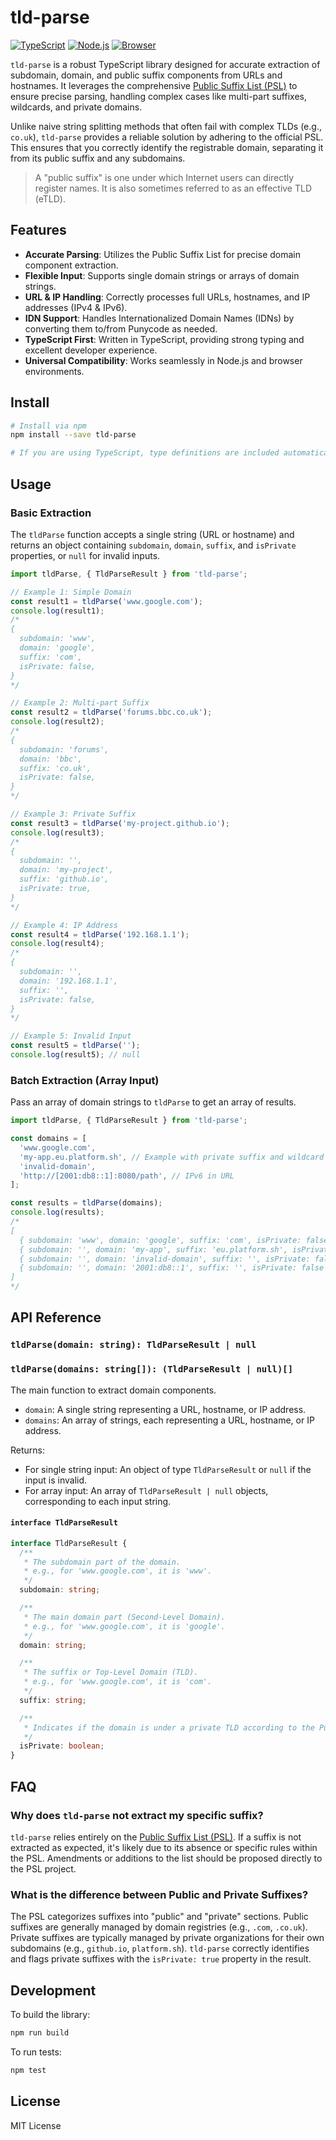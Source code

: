 # tld-parse

[![TypeScript](https://img.shields.io/badge/TypeScript-007ACC?style=for-the-badge&logo=typescript&logoColor=white)](https://www.typescriptlang.org/)
[![Node.js](https://img.shields.io/badge/Node.js-43853D?style=for-the-badge&logo=node.js&logoColor=white)](https://nodejs.org/)
[![Browser](https://img.shields.io/badge/Browser-F7DF1E?style=for-the-badge&logo=javascript&logoColor=black)](https://developer.mozilla.org/en-US/docs/Web/API/Window)

`tld-parse` is a robust TypeScript library designed for accurate extraction of subdomain, domain, and public suffix components from URLs and hostnames. It leverages the comprehensive [Public Suffix List (PSL)](https://publicsuffix.org/) to ensure precise parsing, handling complex cases like multi-part suffixes, wildcards, and private domains.

Unlike naive string splitting methods that often fail with complex TLDs (e.g., `co.uk`), `tld-parse` provides a reliable solution by adhering to the official PSL. This ensures that you correctly identify the registrable domain, separating it from its public suffix and any subdomains.

> A "public suffix" is one under which Internet users can directly register names.
> It is also sometimes referred to as an effective TLD (eTLD).

## Features

-   **Accurate Parsing**: Utilizes the Public Suffix List for precise domain component extraction.
-   **Flexible Input**: Supports single domain strings or arrays of domain strings.
-   **URL & IP Handling**: Correctly processes full URLs, hostnames, and IP addresses (IPv4 & IPv6).
-   **IDN Support**: Handles Internationalized Domain Names (IDNs) by converting them to/from Punycode as needed.
-   **TypeScript First**: Written in TypeScript, providing strong typing and excellent developer experience.
-   **Universal Compatibility**: Works seamlessly in Node.js and browser environments.

## Install

```bash
# Install via npm
npm install --save tld-parse

# If you are using TypeScript, type definitions are included automatically.
```

## Usage

### Basic Extraction

The `tldParse` function accepts a single string (URL or hostname) and returns an object containing `subdomain`, `domain`, `suffix`, and `isPrivate` properties, or `null` for invalid inputs.

```ts
import tldParse, { TldParseResult } from 'tld-parse';

// Example 1: Simple Domain
const result1 = tldParse('www.google.com');
console.log(result1);
/*
{
  subdomain: 'www',
  domain: 'google',
  suffix: 'com',
  isPrivate: false,
}
*/

// Example 2: Multi-part Suffix
const result2 = tldParse('forums.bbc.co.uk');
console.log(result2);
/*
{
  subdomain: 'forums',
  domain: 'bbc',
  suffix: 'co.uk',
  isPrivate: false,
}
*/

// Example 3: Private Suffix
const result3 = tldParse('my-project.github.io');
console.log(result3);
/*
{
  subdomain: '',
  domain: 'my-project',
  suffix: 'github.io',
  isPrivate: true,
}
*/

// Example 4: IP Address
const result4 = tldParse('192.168.1.1');
console.log(result4);
/*
{
  subdomain: '',
  domain: '192.168.1.1',
  suffix: '',
  isPrivate: false,
}
*/

// Example 5: Invalid Input
const result5 = tldParse('');
console.log(result5); // null
```

### Batch Extraction (Array Input)

Pass an array of domain strings to `tldParse` to get an array of results.

```ts
import tldParse, { TldParseResult } from 'tld-parse';

const domains = [
  'www.google.com',
  'my-app.eu.platform.sh', // Example with private suffix and wildcard
  'invalid-domain',
  'http://[2001:db8::1]:8080/path', // IPv6 in URL
];

const results = tldParse(domains);
console.log(results);
/*
[
  { subdomain: 'www', domain: 'google', suffix: 'com', isPrivate: false },
  { subdomain: '', domain: 'my-app', suffix: 'eu.platform.sh', isPrivate: true },
  { subdomain: '', domain: 'invalid-domain', suffix: '', isPrivate: false },
  { subdomain: '', domain: '2001:db8::1', suffix: '', isPrivate: false }
]
*/
```

## API Reference

### `tldParse(domain: string): TldParseResult | null`
### `tldParse(domains: string[]): (TldParseResult | null)[]`

The main function to extract domain components.

-   `domain`: A single string representing a URL, hostname, or IP address.
-   `domains`: An array of strings, each representing a URL, hostname, or IP address.

Returns:
-   For single string input: An object of type `TldParseResult` or `null` if the input is invalid.
-   For array input: An array of `TldParseResult | null` objects, corresponding to each input string.

#### `interface TldParseResult`

```ts
interface TldParseResult {
  /**
   * The subdomain part of the domain.
   * e.g., for 'www.google.com', it is 'www'.
   */
  subdomain: string;

  /**
   * The main domain part (Second-Level Domain).
   * e.g., for 'www.google.com', it is 'google'.
   */
  domain: string;

  /**
   * The suffix or Top-Level Domain (TLD).
   * e.g., for 'www.google.com', it is 'com'.
   */
  suffix: string;

  /**
   * Indicates if the domain is under a private TLD according to the Public Suffix List.
   */
  isPrivate: boolean;
}
```

## FAQ

### Why does `tld-parse` not extract my specific suffix?

`tld-parse` relies entirely on the [Public Suffix List (PSL)](https://publicsuffix.org/). If a suffix is not extracted as expected, it's likely due to its absence or specific rules within the PSL. Amendments or additions to the list should be proposed directly to the PSL project.

### What is the difference between Public and Private Suffixes?

The PSL categorizes suffixes into "public" and "private" sections. Public suffixes are generally managed by domain registries (e.g., `.com`, `.co.uk`). Private suffixes are typically managed by private organizations for their own subdomains (e.g., `github.io`, `platform.sh`). `tld-parse` correctly identifies and flags private suffixes with the `isPrivate: true` property in the result.

## Development

To build the library:
```bash
npm run build
```

To run tests:
```bash
npm test
```

## License

MIT License
